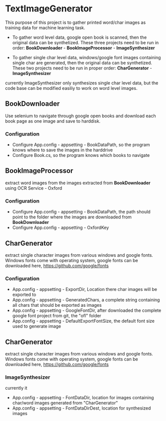 # TextImageGenerator
This purpose of this project is to gather printed word/char images as training data for machine learning task. 
* To gather word level data, google open book is scanned, then the original data can be synthetized. These three projects need to be run in order: **BookDownloader** - **BookImageProcessor** - **ImageSynthesizer**

* To gather single char level data, windows/google font images containing single char are generated, then the original data can be synthetized. These two projects need to be run in proper order: **CharGenerator** - **ImageSynthesizer**

currently ImageSynthesizer only synthesizes single char level data, but the code base can be modified easiliy to work on word level images.

## BookDownloader
Use selenium to navigate through google open books and download each book page as one image and save to harddisk. 

### Configuration

* Configure App.config - appsetting - BookDataPath, so the program knows where to save the images in the harddrive
* Configure Book.cs, so the program knows which books to navigate



## BookImageProcessor
extract word images from the images extracted from **BookDownloader** using OCR Service - Oxford

### Configuration

* Configure App.config - appsetting - BookDataPath, the path should point to the folder where the images are downloaded from 
**BookDownloader** 
* Configure App.config - appsetting - OxfordKey



## CharGenerator
extract single character images from various windows and google fonts. Windows fonts come with operating system, google fonts can be downloaded here, https://github.com/google/fonts

### Configuration

* App.config - appsetting - ExportDir, Location there char images will be exported to 
* App.config - appsetting - GeneratedChars, a complete string containing all chars that should be exported as images
* App.config - appsetting - GoogleFontDir, after downloaded the complete google font project from git, the "ofl" folder
* App.config - appsetting - DefaultExportFontSize, the default font size used to generate image

## CharGenerator
extract single character images from various windows and google fonts. Windows fonts come with operating system, google fonts can be downloaded here, https://github.com/google/fonts

### ImageSynthesizer

currently it
* App.config - appsetting - FontDataDir, location for images containing char/word images generated from "CharGenerator"
* App.config - appsetting - FontDataDirDest, location for synthesized images 









